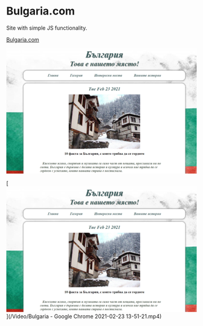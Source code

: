 # Bulgaria.com

Site with simple JS functionality.

[Bulgaria.com](https://darya-slugina.github.io/Bulgaria.com/.) 

![Alt text](/Video/1.png?raw=true "My program")

[![Demo Video](/Video/1.png)](/Video/Bulgaria - Google Chrome 2021-02-23 13-51-21.mp4)
